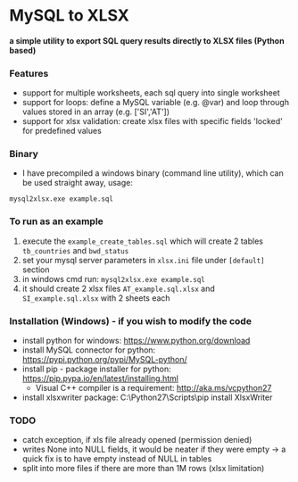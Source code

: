 # MySQL to XLSX
#### a simple utility to export SQL query results directly to XLSX files (Python based)

### Features
* support for multiple worksheets, each sql query into single worksheet
* support for loops: define a MySQL variable (e.g. @var) and loop through values stored in an array (e.g. ['SI','AT'])
* support for xlsx validation: create xlsx files with specific fields 'locked' for predefined values

### Binary
* I have precompiled a windows binary (command line utility), which can be used straight away, usage:

`mysql2xlsx.exe example.sql`

### To run as an example
1. execute the `example_create_tables.sql` which will create 2 tables `tb_countries` and `bwd_status`
2. set your mysql server parameters in `xlsx.ini` file under `[default]` section
3. in windows cmd run: `mysql2xlsx.exe example.sql`
4. it should create 2 xlsx files `AT_example.sql.xlsx` and `SI_example.sql.xlsx` with 2 sheets each

### Installation (Windows) - if you wish to modify the code
* install python for windows: https://www.python.org/download
* install MySQL connector for python: https://pypi.python.org/pypi/MySQL-python/
* install pip - package installer for python: https://pip.pypa.io/en/latest/installing.html
    * Visual C++ compiler is a requirement: http://aka.ms/vcpython27
* install xlsxwriter package: C:\Python27\Scripts\pip install XlsxWriter

### TODO
* catch exception, if xls file already opened (permission denied)
* writes None into NULL fields, it would be neater if they were empty -> a quick fix is to have empty instead of NULL in tables
* split into more files if there are more than 1M rows (xlsx limitation)
